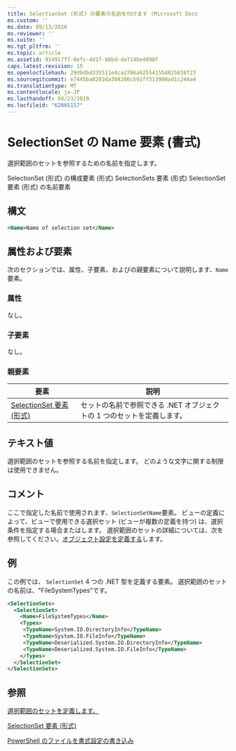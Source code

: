 ```yaml
---
title: SelectionSet (形式) の要素の名前を付けます |Microsoft Docs
ms.custom: ''
ms.date: 09/13/2016
ms.reviewer: ''
ms.suite: ''
ms.tgt_pltfrm: ''
ms.topic: article
ms.assetid: 914917f7-0efc-4d1f-88bd-de714bedd98f
caps.latest.revision: 15
ms.openlocfilehash: 29dbdbd335511e4ca2706a625541554825838f23
ms.sourcegitcommit: e7445ba8203da304286c591ff513900ad1c244a4
ms.translationtype: MT
ms.contentlocale: ja-JP
ms.lasthandoff: 04/23/2019
ms.locfileid: "62065157"
---
```

# <a name="name-element-for-selectionset-format"></a>SelectionSet の Name 要素 (書式)

選択範囲のセットを参照するための名前を指定します。

SelectionSet (形式) の構成要素 (形式) SelectionSets 要素 (形式) SelectionSet 要素 (形式) の名前要素

## <a name="syntax"></a>構文

```xml
<Name>Name of selection set</Name>
```

## <a name="attributes-and-elements"></a>属性および要素

次のセクションでは、属性、子要素、およびの親要素について説明します、`Name`要素。

### <a name="attributes"></a>属性

なし。

### <a name="child-elements"></a>子要素

なし。

### <a name="parent-elements"></a>親要素

|要素|説明|
|-------------|-----------------|
|[SelectionSet 要素 (形式)](./selectionset-element-format.md)|セットの名前で参照できる .NET オブジェクトの 1 つのセットを定義します。|

## <a name="text-value"></a>テキスト値

選択範囲のセットを参照する名前を指定します。 どのような文字に関する制限は使用できません。

## <a name="remarks"></a>コメント

ここで指定した名前で使用されます、`SelectionSetName`要素。 ビューの定義によって、ビューで使用できる選択セット (ビューが複数の定義を持つ) は、選択条件を指定する場合またはします。 選択範囲のセットの詳細については、次を参照してください。[オブジェクト設定を定義する](./defining-selection-sets.md)します。

## <a name="example"></a>例

この例では、 `SelectionSet` 4 つの .NET 型を定義する要素。 選択範囲のセットの名前は、"FileSystemTypes"です。

```xml
<SelectionSets>
  <SelectionSet>
    <Name>FileSystemTypes</Name>
    <Types>
     <TypeName>System.IO.DirectoryInfo</TypeName>
     <TypeName>System.IO.FileInfo</TypeName>
     <TypeName>Deserialized.System.IO.DirectoryInfo</TypeName>
     <TypeName>Deserialized.System.IO.FileInfo</TypeName>
    </Types>
  </SelectionSet>
</SelectionSets>
```

## <a name="see-also"></a>参照

[選択範囲のセットを定義します。](./defining-selection-sets.md)

[SelectionSet 要素 (形式)](./selectionset-element-format.md)

[PowerShell のファイルを書式設定の書き込み](./writing-a-powershell-formatting-file.md)

